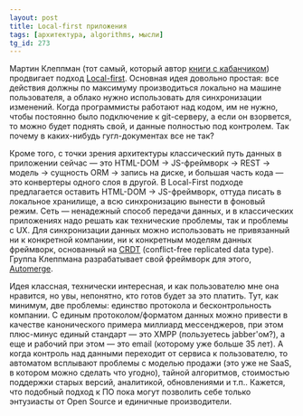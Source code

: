 ```yaml
---
layout: post
title: Local-first приложения
tags: [архитектура, algorithms, мысли]
tg_id: 273
---
```

Мартин Клеппман (тот самый, который автор [книги с кабанчиком](https://martin.kleppmann.com/)) продвигает подход [Local-first](https://www.inkandswitch.com/local-first/). Основная идея довольно простая: все действия должны по максимуму производиться локально на машине пользователя, а облако нужно использовать для синхронизации изменений. Когда программисты работают над кодом, им не нужно, чтобы постоянно было подключение к git-серверу, а если он взорвется, то можно будет поднять свой, и данные полностью под контролем. Так почему в каких-нибудь гугл-документах все не так?

Кроме того, с точки зрения архитектуры классический путь данных в приложении сейчас — это HTML-DOM → JS-фреймворк → REST → модель → сущность ORM → запись на диске, и большая часть кода — это конвертеры одного слоя в другой. В Local-First подходе предлагается оставить HTML-DOM → JS-фреймворк, оттуда писать в локальное хранилище, а всю синхронизацию вынести в фоновый режим. Сеть — ненадежный способ передачи данных, и в классических приложениях надо решать как технические проблемы, так и проблемы с UX. Для синхронизации данных можно использовать не привязанный ни к конкретной компании, ни к конкретным моделям данных фреймворк, основанный на [CRDT](https://en.wikipedia.org/wiki/Conflict-free_replicated_data_type) (conflict-free replicated data type). Группа Клеппмана разрабатывает свой фреймворк для этого, [Automerge](https://www.youtube.com/watch?v=Qytg0Ibet2E).

Идея классная, технически интересная, и как пользователю мне она нравится, но увы, непонятно, кто готов будет за это платить. Тут, как минимум, две проблемы: единство протокола и бесконтрольность компании. С единым протоколом/форматом данных можно привести в качестве канонического примера миллиард мессенджеров, при этом плюс-минус единый стандарт — это XMPP (пользуетесь jabber'ом?), а еще и рабочий при этом — это email (которому уже больше 35 лет). А когда контроль над данными переходит от сервиса к пользователю, то автоматом всплывают проблемы с моделью продажи (это уже не SaaS, в котором можно сделать что угодно), тайной алгоритмов, стоимостью поддержки старых версий, аналитикой, обновлениями и т.п.. Кажется, что подобный подход к ПО пока могут позволить себе только энтузиасты от Open Source и единичные производители.


